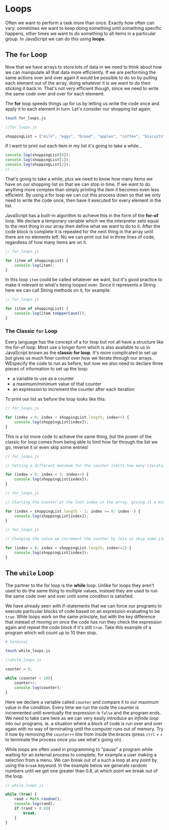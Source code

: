 # Loops

Often we want to perform a task more than once. Exactly how often can vary: sometimes we want to keep doing something until something specific happens, other times we want to do something to all items in a particular group. In JavaScript we can do this using **loops**.

## The `for` Loop

Now that we have arrays to store lots of data in we need to think about how we can manipulate all that data more efficiently. If we are performing the same actions over and over again it would be possible to do so by pulling each element out of the array, doing whatever it is we want to do then sticking it back in. That's not very efficient though, since we need to write the same code over and over for each elememt.

The **for** loop speeds things up for us by letting us write the code once and apply it to each element in turn. Let's consider our shopping list again:

```sh
touch for_loops.js
```

```js
//for_loops.js

shoppingList = ["milk", "eggs", "bread", "apples", "coffee", "biscuits"];
```

If I want to print out each item in my list it's going to take a while...

```js
console.log(shoppingList[0]);
console.log(shoppingList[1]);
console.log(shoppingList[2]);
// ...
```

That's going to take a while, plus we need to know how many items we have on our shopping list so that we can stop in time. If we want to do anything more complex than simply printing the item it becomes even less efficieint. By using a for loop we can cut this process down so that we only need to write the code once, then have it executed for every element in the list.

JavaScript has a built-in algorithm to achieve this in the form of the **for-of** loop. We declare a temporary variable which we the interpreter sets equal to the next thing in our array then define what we want to do to it. After the code block is complete it is repeated for the next thing in the array until there are no elements left. No we can print out list in three lines of code, regardless of how many items are on it.

```js
// for_loops.js

for (item of shoppingList) {
    console.log(item);
}
```

In this loop `item` could be called whatever we want, but it's good practice to make it relevant to what's being looped over. Since it represents a String here we can call String methods on it, for example:


```js
// for_loops.js

for (item of shoppingList) {
    console.log(item.toUpperCase());
}
```


### The Classic `for` Loop

Every language has the concept of a for loop but not all have a structure like the for-of loop. Most use a longer form which is also available to us in JavaScript known as the **classic for loop**. It's more complicated to set up but gives us much finer control over how we iterate through our arrays. WEspecify the code to run as before, but now we also need to declare three pieces of information to set up the loop:

- a variable to use as a counter
- a maximum/minimum value of that counter 
- an expression to increment the counter after each iteration

To print our list as before the loop looks like this:

```js
// for_loops.js

for (index = 0; index < shoppingList.length; index++) {
    console.log(shoppingList[index]); 
}
```

This is a lot more code to achieve the same thing, but the power of the classic for loop comes from being able to limit how far through the list we go, reverse it or even skip some entries!

```js
// for_loops.js

// Setting a different maximum for the counter limits how many iterations we make

for (index = 0; index < 3; index++) {
    console.log(shoppingList[index]); 
}
```

```js
// for_loops.js

// Starting the counter at the last index in the array, giving it a minimum and telling the loop to count down lets us reverse the array

for (index = shoppingList.length - 1; index >= 0; index--) {
    console.log(shoppingList[index]); 
}
```

```js
// for_loops.js

// Changing the value we increment the counter by lets us skip some iterations.

for (index = 0; index < shoppingList.length; index+=2) {
    console.log(shoppingList[index]); 
}
```


## The `while` Loop

The partner to the for loop is the **while** loop. Unlike for loops they aren't used to do the same thing to multiple values, instead they are used to run the same code over and over until some condition is satisfied. 

We have already seen with if-statements that we can force our programs to execute particular blocks of code based on an expression evaluating to be `true`. Whle loops work on the same principle, but with the key difference that instead of moving on once the code has run they check the expression again and repeat the code block if it's still `true`. Take this example of a program which will count up to 10 then stop.

```sh
# terminal

touch while_loops.js
``` 

```js
//while_loops.js

counter = 0;

while (counter < 10){
	counter++;
	console.log(counter);
}
```

Here we declare a variable called `counter` and compare it to our maximum value in the condition. Every time we run the code the counter is incremented until eventually the expression is `false` and the program ends. We need to take care here as we can very easily introduce an *infinite loop* into our programs, ie. a situation where a block of code is run over and over again with no way of terminating until the computer runs out of memory. Try it now by removing the `counter++` line from inside the braces (press `ctrl` + `c` to terminate the process once you see what's going on).

While loops are often used in programming to "pause" a program while waiting for an external process to complete, for example a user making a selection from a menu. We can break out of a such a loop at any point by using the `break` keyword. In the example below we generate random numbers until we get one greater than 0.8, at which point we break out of the loop.

```js
// while_loops.js

while (true) {
    rand = Math.random();
    console.log(rand);
    if (rand > 0.8){
        break;
    }
}
```